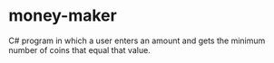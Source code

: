 # money-maker
C# program in which a user enters an amount and gets the minimum number of coins that equal that value.
